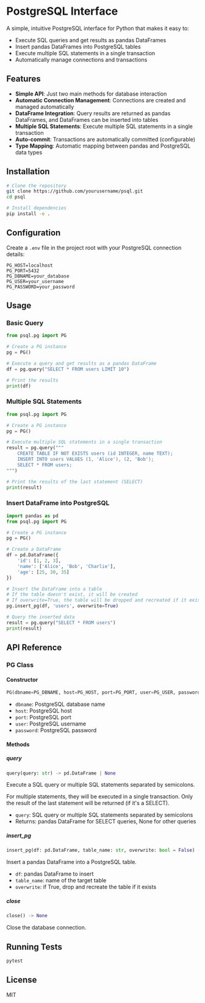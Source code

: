 # PostgreSQL Interface

A simple, intuitive PostgreSQL interface for Python that makes it easy to:
- Execute SQL queries and get results as pandas DataFrames
- Insert pandas DataFrames into PostgreSQL tables
- Execute multiple SQL statements in a single transaction
- Automatically manage connections and transactions

## Features

- **Simple API**: Just two main methods for database interaction
- **Automatic Connection Management**: Connections are created and managed automatically
- **DataFrame Integration**: Query results are returned as pandas DataFrames, and DataFrames can be inserted into tables
- **Multiple SQL Statements**: Execute multiple SQL statements in a single transaction
- **Auto-commit**: Transactions are automatically committed (configurable)
- **Type Mapping**: Automatic mapping between pandas and PostgreSQL data types

## Installation

```bash
# Clone the repository
git clone https://github.com/yourusername/psql.git
cd psql

# Install dependencies
pip install -e .
```

## Configuration

Create a `.env` file in the project root with your PostgreSQL connection details:

```
PG_HOST=localhost
PG_PORT=5432
PG_DBNAME=your_database
PG_USER=your_username
PG_PASSWORD=your_password
```

## Usage

### Basic Query

```python
from psql.pg import PG

# Create a PG instance
pg = PG()

# Execute a query and get results as a pandas DataFrame
df = pg.query("SELECT * FROM users LIMIT 10")

# Print the results
print(df)
```

### Multiple SQL Statements

```python
from psql.pg import PG

# Create a PG instance
pg = PG()

# Execute multiple SQL statements in a single transaction
result = pg.query("""
    CREATE TABLE IF NOT EXISTS users (id INTEGER, name TEXT);
    INSERT INTO users VALUES (1, 'Alice'), (2, 'Bob');
    SELECT * FROM users;
""")

# Print the results of the last statement (SELECT)
print(result)
```

### Insert DataFrame into PostgreSQL

```python
import pandas as pd
from psql.pg import PG

# Create a PG instance
pg = PG()

# Create a DataFrame
df = pd.DataFrame({
    'id': [1, 2, 3],
    'name': ['Alice', 'Bob', 'Charlie'],
    'age': [25, 30, 35]
})

# Insert the DataFrame into a table
# If the table doesn't exist, it will be created
# If overwrite=True, the table will be dropped and recreated if it exists
pg.insert_pg(df, 'users', overwrite=True)

# Query the inserted data
result = pg.query("SELECT * FROM users")
print(result)
```

## API Reference

### PG Class

#### Constructor

```python
PG(dbname=PG_DBNAME, host=PG_HOST, port=PG_PORT, user=PG_USER, password=PG_PASSWORD)
```

- `dbname`: PostgreSQL database name
- `host`: PostgreSQL host
- `port`: PostgreSQL port
- `user`: PostgreSQL username
- `password`: PostgreSQL password

#### Methods

##### query

```python
query(query: str) -> pd.DataFrame | None
```

Execute a SQL query or multiple SQL statements separated by semicolons.

For multiple statements, they will be executed in a single transaction.
Only the result of the last statement will be returned (if it's a SELECT).

- `query`: SQL query or multiple SQL statements separated by semicolons
- Returns: pandas DataFrame for SELECT queries, None for other queries

##### insert_pg

```python
insert_pg(df: pd.DataFrame, table_name: str, overwrite: bool = False) -> None
```

Insert a pandas DataFrame into a PostgreSQL table.

- `df`: pandas DataFrame to insert
- `table_name`: name of the target table
- `overwrite`: if True, drop and recreate the table if it exists

##### close

```python
close() -> None
```

Close the database connection.

## Running Tests

```bash
pytest
```

## License

MIT
